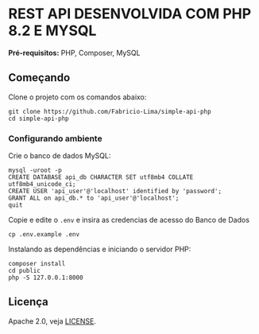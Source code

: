 # REST API DESENVOLVIDA COM PHP 8.2 E MYSQL

**Pré-requisitos:** PHP, Composer, MySQL

## Começando

Clone o projeto com os comandos abaixo:

```
git clone https://github.com/Fabricio-Lima/simple-api-php
cd simple-api-php
```

### Configurando ambiente

Crie o banco de dados MySQL:

```
mysql -uroot -p
CREATE DATABASE api_db CHARACTER SET utf8mb4 COLLATE utf8mb4_unicode_ci;
CREATE USER 'api_user'@'localhost' identified by 'password';
GRANT ALL on api_db.* to 'api_user'@'localhost';
quit
```

Copie e edite o `.env` e insira as credencias de acesso do Banco de Dados

```
cp .env.example .env
```

Instalando as dependências e iniciando o servidor PHP:

```
composer install
cd public
php -S 127.0.0.1:8000
```

## Licença

Apache 2.0, veja [LICENSE](LICENSE).
